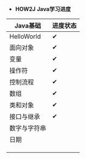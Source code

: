 - **HOW2J** **Java学习进度**

| Java基础     | 进度状态 |
| ------------ | -------- |
| HelloWorld   | ✔        |
| 面向对象     | ✔        |
| 变量         | ✔        |
| 操作符       | ✔        |
| 控制流程     | ✔        |
| 数组         | ✔        |
| 类和对象     | ✔        |
| 接口与继承   | ✔        |
| 数字与字符串 |          |
| 日期         |          |
|              |          |
|              |          |
|              |          |









